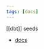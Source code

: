 ```yaml
---
tags: [docs]
---
```


[[dbt]] seeds

- [docs](https://docs.getdbt.com/docs/building-a-dbt-project/seeds)